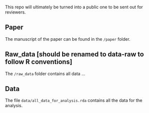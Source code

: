 This repo will ultimately be turned into a public one to be sent out for reviewers.

## Paper

The manuscript of the paper can be found in the `/paper` folder.

## Raw_data  [should be renamed to data-raw to follow R conventions]

The `/raw_data` folder contains all data ...

## Data  

The file `data/all_data_for_analysis.rda` contains all the data for 
the analysis. 

